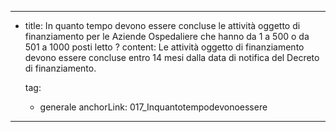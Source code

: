 ---
  - title: In quanto tempo devono essere concluse le attività oggetto di finanziamento per le Aziende Ospedaliere che hanno da 1 a 500 o da 501 a 1000 posti letto ?
    content: Le attività oggetto di finanziamento devono essere concluse entro 14 mesi dalla data di notifica del Decreto di finanziamento.

    tag:
      - generale
    anchorLink: 017_Inquantotempodevonoessere
---